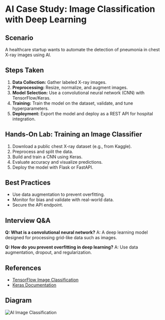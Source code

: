 # AI Case Study: Image Classification with Deep Learning

## Scenario
A healthcare startup wants to automate the detection of pneumonia in chest X-ray images using AI.

## Steps Taken
1. **Data Collection:** Gather labeled X-ray images.
2. **Preprocessing:** Resize, normalize, and augment images.
3. **Model Selection:** Use a convolutional neural network (CNN) with TensorFlow/Keras.
4. **Training:** Train the model on the dataset, validate, and tune hyperparameters.
5. **Deployment:** Export the model and deploy as a REST API for hospital integration.

## Hands-On Lab: Training an Image Classifier
1. Download a public chest X-ray dataset (e.g., from Kaggle).
2. Preprocess and split the data.
3. Build and train a CNN using Keras.
4. Evaluate accuracy and visualize predictions.
5. Deploy the model with Flask or FastAPI.

## Best Practices
- Use data augmentation to prevent overfitting.
- Monitor for bias and validate with real-world data.
- Secure the API endpoint.

## Interview Q&A
**Q: What is a convolutional neural network?**
A: A deep learning model designed for processing grid-like data such as images.

**Q: How do you prevent overfitting in deep learning?**
A: Use data augmentation, dropout, and regularization.

## References
- [TensorFlow Image Classification](https://www.tensorflow.org/tutorials/images/classification)
- [Keras Documentation](https://keras.io/)

## Diagram
![AI Image Classification](https://www.tensorflow.org/images/classification.png)
